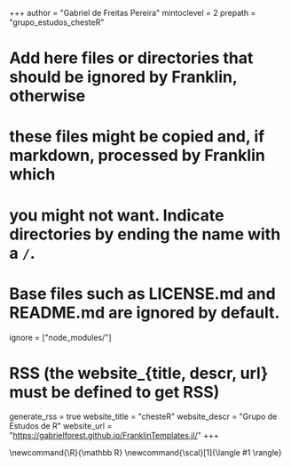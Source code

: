 <!--
Add here global page variables to use throughout your website.
-->
+++
author = "Gabriel de Freitas Pereira"
mintoclevel = 2
prepath = "grupo_estudos_chesteR"

# Add here files or directories that should be ignored by Franklin, otherwise
# these files might be copied and, if markdown, processed by Franklin which
# you might not want. Indicate directories by ending the name with a `/`.
# Base files such as LICENSE.md and README.md are ignored by default.
ignore = ["node_modules/"]

# RSS (the website_{title, descr, url} must be defined to get RSS)
generate_rss = true
website_title = "chesteR"
website_descr = "Grupo de Estudos de R"
website_url   = "https://gabrielforest.github.io/FranklinTemplates.jl/"
+++

<!--
Add here global latex commands to use throughout your pages.
-->
\newcommand{\R}{\mathbb R}
\newcommand{\scal}[1]{\langle #1 \rangle}
